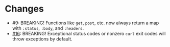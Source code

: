 # Changes

- [#9](https://github.com/borkdude/babashka.curl/issues/9): BREAKING! Functions like `get`, `post`, etc. now always return a map with `:status`, `:body`, and `:headers`.
- [#16](https://github.com/borkdude/babashka.curl/issues/16): BREAKING! Exceptional status codes or nonzero `curl` exit codes will throw exceptions by default.

